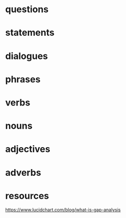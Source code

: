 # questions

# statements

# dialogues

# phrases

# verbs

# nouns

# adjectives

# adverbs

# resources





https://www.lucidchart.com/blog/what-is-gap-analysis
